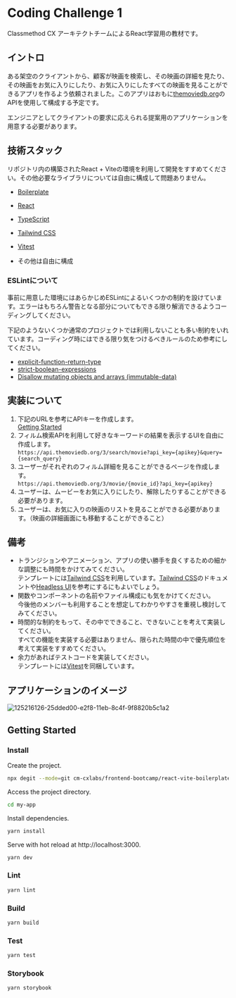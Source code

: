 # Coding Challenge 1

Classmethod CX アーキテクトチームによるReact学習用の教材です。

## イントロ

ある架空のクライアントから、顧客が映画を検索し、その映画の詳細を見たり、その映画をお気に入りにしたり、お気に入りにしたすべての映画を見ることができるアプリを作るよう依頼されました。このアプリはおもに[themoviedb.org](https://www.themoviedb.org/)のAPIを使用して構成する予定です。

エンジニアとしてクライアントの要求に応えられる提案用のアプリケーションを用意する必要があります。

## 技術スタック

リポジトリ内の構築されたReact + Viteの環境を利用して開発をすすめてください。その他必要なライブラリについては自由に構成して問題ありません。

- [Boilerplate](https://github.com/cm-cxlabs/frontend-bootcamp/tree/main/react-vite-boilerplate)

- [React](https://reactjs.org/)
- [TypeScript](https://www.typescriptlang.org/)
- [Tailwind CSS](https://tailwindcss.com/)
- [Vitest](https://vitest.dev/)
- その他は自由に構成

### ESLintについて

事前に用意した環境にはあらかじめESLintによるいくつかの制約を設けています。エラーはもちろん警告となる部分についてもできる限り解消できるようコーディングしてください。

下記のようないくつか通常のプロジェクトでは利用しないことも多い制約をいれています。コーディング時にはできる限り気をつけるべきルールのため参考にしてください。

- [explicit-function-return-type](https://typescript-eslint.io/rules/explicit-function-return-type/)
- [strict-boolean-expressions](https://typescript-eslint.io/rules/strict-boolean-expressions/)
- [Disallow mutating objects and arrays (immutable-data)](https://github.com/eslint-functional/eslint-plugin-functional/blob/main/docs/rules/immutable-data.md)

## 実装について

1. 下記のURLを参考にAPIキーを作成します。  
[Getting Started](https://developers.themoviedb.org/3/getting-started/introduction)
2. フィルム検索APIを利用して好きなキーワードの結果を表示するUIを自由に作成します。  
`https://api.themoviedb.org/3/search/movie?api_key={apikey}&query={search_query}`
3. ユーザーがそれぞれのフィルム詳細を見ることができるページを作成します。  
`https://api.themoviedb.org/3/movie/{movie_id}?api_key={apikey}`
4. ユーザーは、ムービーをお気に入りにしたり、解除したりすることができる必要があります。
5. ユーザーは、お気に入りの映画のリストを見ることができる必要があります。（映画の詳細画面にも移動することができること）

## 備考

- トランジションやアニメーション、アプリの使い勝手を良くするための細かな調整にも時間をかけてみてください。  
テンプレートには[Tailwind CSS](https://tailwindcss.com/)を利用しています。[Tailwind CSS](https://tailwindcss.com/)のドキュメントや[Headless UI](https://headlessui.com/)を参考にするにもよいでしょう。
- 関数やコンポーネントの名前やファイル構成にも気をかけてください。  
今後他のメンバーも利用することを想定してわかりやすさを重視し検討してみてください。
- 時間的な制約をもって、その中でできること、できないことを考えて実装してください。  
すべての機能を実装する必要はありません、限られた時間の中で優先順位を考えて実装をすすめてください。
- 余力があればテストコードを実装してください。  
テンプレートには[Vitest](https://vitest.dev/)を同梱しています。

## アプリケーションのイメージ

![125216126-25dded00-e2f8-11eb-8c4f-9f8820b5c1a2](https://user-images.githubusercontent.com/71954454/201236023-8580338e-1c35-4318-890d-9c1966d553be.png)

## Getting Started

### Install

Create the project.

```bash
npx degit --mode=git cm-cxlabs/frontend-bootcamp/react-vite-boilerplate my-app
```

Access the project directory.

```bash
cd my-app
```

Install dependencies.

```bash
yarn install
```

Serve with hot reload at http://localhost:3000.

```bash
yarn dev
```

### Lint

```bash
yarn lint
```

### Build

```bash
yarn build
```

### Test

```bash
yarn test
```

### Storybook

```bash
yarn storybook
```
